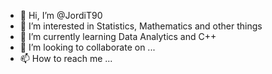 - 👋 Hi, I’m @JordiT90
- 👀 I’m interested in Statistics, Mathematics and other things
- 🌱 I’m currently learning Data Analytics and C++
- 💞️ I’m looking to collaborate on ...
- 📫 How to reach me ...

<!---
JordiT90/JordiT90 is a ✨ special ✨ repository because its `README.md` (this file) appears on your GitHub profile.
You can click the Preview link to take a look at your changes.
--->
